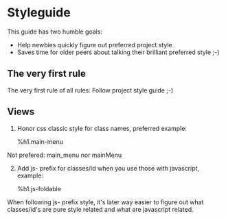 Styleguide
==========

This guide has two humble goals: 

- Help newbies quickly figure out preferred project style
- Saves time for older peers about talking their brilliant preferred style ;-)


The very first rule
-------------------

The very first rule of all rules: Follow project style guide ;-)


Views
-----

1) Honor css classic style for class names, preferred example:

    %h1.main-menu

Not prefered: main_menu nor mainMenu

2) Add js- prefix for classes/id when you use those with javascript, example:
 
    %h1.js-foldable

When following js- prefix style, it's later way easier to figure
out what classes/id's are pure style related and what are javascript related.

